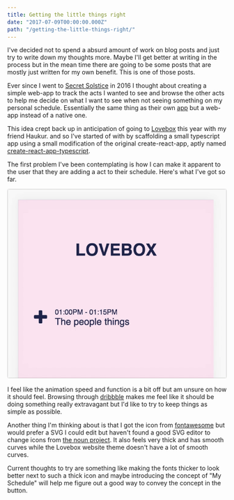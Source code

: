 ```yaml
---
title: Getting the little things right
date: "2017-07-09T00:00:00.000Z"
path: "/getting-the-little-things-right/"
---
```


<p class="disclaimer">
I've decided not to spend a absurd amount of work on blog posts and just try to
write down my thoughts more. Maybe I'll get better at writing in the process but
in the mean time there are going to be some posts that are mostly just written
for my own benefit. This is one of those posts.
</p>

Ever since I went to [Secret Solstice](https://secretsolstice.is) in 2016 I
thought about creating a simple web-app to track the acts I wanted to see and
browse the other acts to help me decide on what I want to see when not seeing
something on my personal schedule. Essentially the same thing as their own
[app](https://itunes.apple.com/us/app/secret-solstice-festival-2016/id1115236296?mt=8)
but a web-app instead of a native one.

This idea crept back up in anticipation of going to
[Lovebox](http://loveboxfestival.com/) this year with my friend Haukur. and so
I've started of with by scaffolding a small typescript app using a small
modification of the original create-react-app, aptly named
[create-react-app-typescript](https://github.com/wmonk/create-react-app-typescript).

The first problem I've been contemplating is how I can make it apparent to the
user that they are adding a act to their schedule. Here's what I've got so far.

![](demo.gif)

I feel like the animation speed and function is a bit off but am unsure on how
it should feel. Browsing through [dribbble](https://dribbble.com) makes me feel
like it should be doing something really extravagant but I'd like to try to keep
things as simple as possible.

Another thing I'm thinking about is that I got the icon from
[fontawesome](http://fontawesome.io/) but would prefer a SVG I could edit but
haven't found a good SVG editor to change icons from
[the noun project](https://thenounproject.com/). It also feels very thick and
has smooth curves while the Lovebox website theme doesn't have a lot of smooth
curves.

Current thoughts to try are something like making the fonts thicker to look
better next to such a thick icon and maybe introducing the concept of "My
Schedule" will help me figure out a good way to convey the concept in the
button.